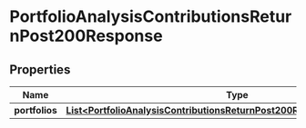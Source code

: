 

# PortfolioAnalysisContributionsReturnPost200Response


## Properties

| Name | Type | Description | Notes |
|------------ | ------------- | ------------- | -------------|
|**portfolios** | [**List&lt;PortfolioAnalysisContributionsReturnPost200ResponsePortfoliosInner&gt;**](PortfolioAnalysisContributionsReturnPost200ResponsePortfoliosInner.md) |  |  |




